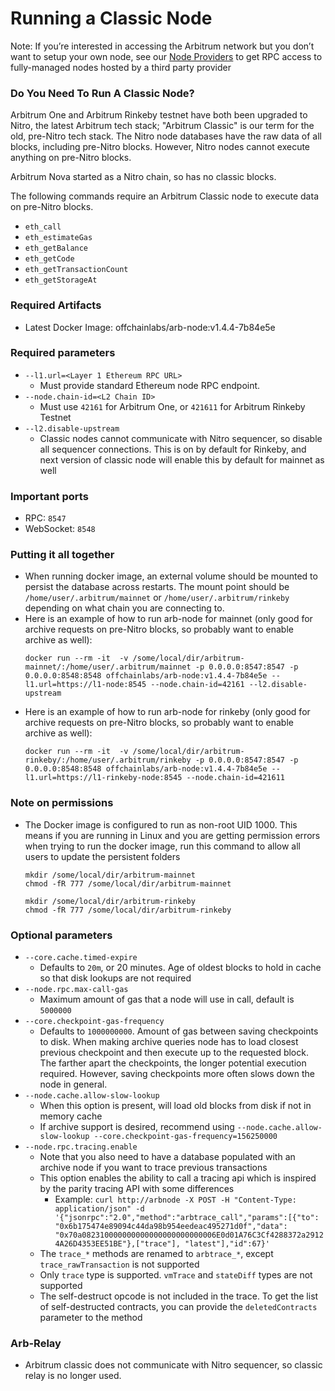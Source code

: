 # Running a Classic Node

Note: If you’re interested in accessing the Arbitrum network but you don’t want to setup your own node, see our [Node Providers](./node-providers.md) to get RPC access to fully-managed nodes hosted by a third party provider

### Do You Need To Run A Classic Node?

Arbitrum One and Arbitrum Rinkeby testnet have both been upgraded to Nitro, the latest Arbitrum tech stack; "Arbitrum Classic" is our term for the old, pre-Nitro tech stack.
The Nitro node databases have the raw data of all blocks, including pre-Nitro
blocks.  However, Nitro nodes cannot execute anything on pre-Nitro blocks.

Arbitrum Nova started as a Nitro chain, so has no classic blocks.

The following commands require an Arbitrum Classic node to execute data
on pre-Nitro blocks.

* `eth_call`
* `eth_estimateGas`
* `eth_getBalance`
* `eth_getCode`
* `eth_getTransactionCount`
* `eth_getStorageAt`

### Required Artifacts

- Latest Docker Image: offchainlabs/arb-node:v1.4.4-7b84e5e

### Required parameters

- `--l1.url=<Layer 1 Ethereum RPC URL>`
  - Must provide standard Ethereum node RPC endpoint.
- `--node.chain-id=<L2 Chain ID>`
  - Must use `42161` for Arbitrum One, or `421611` for Arbitrum Rinkeby Testnet
- `--l2.disable-upstream`
  - Classic nodes cannot communicate with Nitro sequencer, so disable all
  sequencer connections.  This is on by default for Rinkeby, and next version of
  classic node will enable this by default for mainnet as well

### Important ports

- RPC: `8547`
- WebSocket: `8548`

### Putting it all together

- When running docker image, an external volume should be mounted to persist the database across restarts. The mount point should be `/home/user/.arbitrum/mainnet` or `/home/user/.arbitrum/rinkeby` depending on what chain you are connecting to.
- Here is an example of how to run arb-node for mainnet (only good for archive requests on pre-Nitro blocks, so probably want to enable archive as well):
  ```
  docker run --rm -it  -v /some/local/dir/arbitrum-mainnet/:/home/user/.arbitrum/mainnet -p 0.0.0.0:8547:8547 -p 0.0.0.0:8548:8548 offchainlabs/arb-node:v1.4.4-7b84e5e --l1.url=https://l1-node:8545 --node.chain-id=42161 --l2.disable-upstream
  ```
- Here is an example of how to run arb-node for rinkeby (only good for archive requests on pre-Nitro blocks, so probably want to enable archive as well):
  ```
  docker run --rm -it  -v /some/local/dir/arbitrum-rinkeby/:/home/user/.arbitrum/rinkeby -p 0.0.0.0:8547:8547 -p 0.0.0.0:8548:8548 offchainlabs/arb-node:v1.4.4-7b84e5e --l1.url=https://l1-rinkeby-node:8545 --node.chain-id=421611
  ```

### Note on permissions

- The Docker image is configured to run as non-root UID 1000. This means if you are running in Linux and you are getting permission errors when trying to run the docker image, run this command to allow all users to update the persistent folders
  ```
  mkdir /some/local/dir/arbitrum-mainnet
  chmod -fR 777 /some/local/dir/arbitrum-mainnet
  ```
  ```
  mkdir /some/local/dir/arbitrum-rinkeby
  chmod -fR 777 /some/local/dir/arbitrum-rinkeby
  ```

### Optional parameters

- `--core.cache.timed-expire`
    - Defaults to `20m`, or 20 minutes. Age of oldest blocks to hold in cache so that disk lookups are not required
- `--node.rpc.max-call-gas`
    - Maximum amount of gas that a node will use in call, default is `5000000`
- `--core.checkpoint-gas-frequency`
    - Defaults to `1000000000`. Amount of gas between saving checkpoints to disk. When making archive queries node has to load closest previous checkpoint and then execute up to the requested block. The farther apart the checkpoints, the longer potential execution required. However, saving checkpoints more often slows down the node in general.
- `--node.cache.allow-slow-lookup`
    - When this option is present, will load old blocks from disk if not in memory cache
    - If archive support is desired, recommend using `--node.cache.allow-slow-lookup --core.checkpoint-gas-frequency=156250000`
- `--node.rpc.tracing.enable`
    - Note that you also need to have a database populated with an archive node if you want to trace previous transactions
    - This option enables the ability to call a tracing api which is inspired by the parity tracing API with some differences
        - Example: `curl http://arbnode -X POST -H "Content-Type: application/json" -d '{"jsonrpc":"2.0","method":"arbtrace_call","params":[{"to": "0x6b175474e89094c44da98b954eedeac495271d0f","data": "0x70a082310000000000000000000000006E0d01A76C3Cf4288372a29124A26D4353EE51BE"},["trace"], "latest"],"id":67}'`
    - The `trace_*` methods are renamed to `arbtrace_*`, except `trace_rawTransaction` is not supported
    - Only `trace` type is supported. `vmTrace` and `stateDiff` types are not supported
    - The self-destruct opcode is not included in the trace. To get the list of self-destructed contracts, you can provide the `deletedContracts` parameter to the method

### Arb-Relay

- Arbitrum classic does not communicate with Nitro sequencer, so classic relay is no longer used.